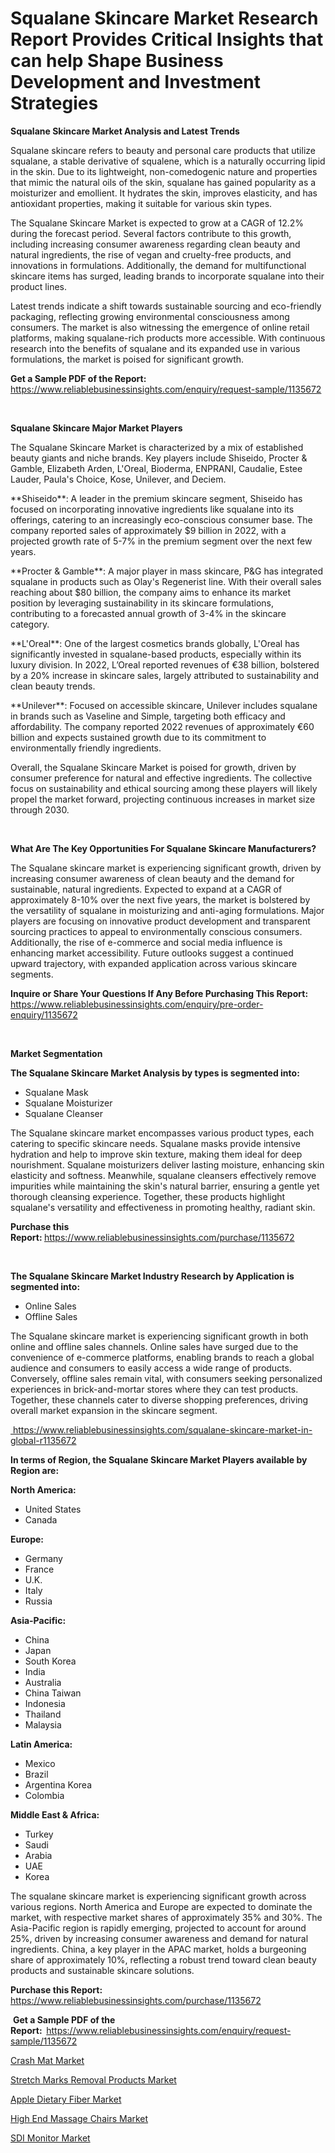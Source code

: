 <p><h1>Squalane Skincare Market Research Report Provides Critical Insights that can help Shape Business Development and Investment Strategies</h1></p><p><strong>Squalane Skincare Market Analysis and Latest Trends</strong></p>
<p><p>Squalane skincare refers to beauty and personal care products that utilize squalane, a stable derivative of squalene, which is a naturally occurring lipid in the skin. Due to its lightweight, non-comedogenic nature and properties that mimic the natural oils of the skin, squalane has gained popularity as a moisturizer and emollient. It hydrates the skin, improves elasticity, and has antioxidant properties, making it suitable for various skin types.</p><p>The Squalane Skincare Market is expected to grow at a CAGR of 12.2% during the forecast period. Several factors contribute to this growth, including increasing consumer awareness regarding clean beauty and natural ingredients, the rise of vegan and cruelty-free products, and innovations in formulations. Additionally, the demand for multifunctional skincare items has surged, leading brands to incorporate squalane into their product lines.</p><p>Latest trends indicate a shift towards sustainable sourcing and eco-friendly packaging, reflecting growing environmental consciousness among consumers. The market is also witnessing the emergence of online retail platforms, making squalane-rich products more accessible. With continuous research into the benefits of squalane and its expanded use in various formulations, the market is poised for significant growth.</p></p>
<p><strong>Get a Sample PDF of the Report:&nbsp;</strong> <a href="https://www.reliablebusinessinsights.com/enquiry/request-sample/1135672?utm_campaign=1877&utm_medium=2&utm_source=Github&utm_content=ia&utm_term=04042025&utm_id=squalane-skincare">https://www.reliablebusinessinsights.com/enquiry/request-sample/1135672</a></p>
<p>&nbsp;</p>
<p><strong>Squalane Skincare Major Market Players</strong></p>
<p><p>The Squalane Skincare Market is characterized by a mix of established beauty giants and niche brands. Key players include Shiseido, Procter & Gamble, Elizabeth Arden, L'Oreal, Bioderma, ENPRANI, Caudalie, Estee Lauder, Paula's Choice, Kose, Unilever, and Deciem. </p><p>**Shiseido**: A leader in the premium skincare segment, Shiseido has focused on incorporating innovative ingredients like squalane into its offerings, catering to an increasingly eco-conscious consumer base. The company reported sales of approximately $9 billion in 2022, with a projected growth rate of 5-7% in the premium segment over the next few years.</p><p>**Procter & Gamble**: A major player in mass skincare, P&G has integrated squalane in products such as Olay's Regenerist line. With their overall sales reaching about $80 billion, the company aims to enhance its market position by leveraging sustainability in its skincare formulations, contributing to a forecasted annual growth of 3-4% in the skincare category.</p><p>**L'Oreal**: One of the largest cosmetics brands globally, L'Oreal has significantly invested in squalane-based products, especially within its luxury division. In 2022, L’Oreal reported revenues of €38 billion, bolstered by a 20% increase in skincare sales, largely attributed to sustainability and clean beauty trends.</p><p>**Unilever**: Focused on accessible skincare, Unilever includes squalane in brands such as Vaseline and Simple, targeting both efficacy and affordability. The company reported 2022 revenues of approximately €60 billion and expects sustained growth due to its commitment to environmentally friendly ingredients.</p><p>Overall, the Squalane Skincare Market is poised for growth, driven by consumer preference for natural and effective ingredients. The collective focus on sustainability and ethical sourcing among these players will likely propel the market forward, projecting continuous increases in market size through 2030.</p></p>
<p>&nbsp;</p>
<p><strong>What Are The Key Opportunities For Squalane Skincare Manufacturers?</strong></p>
<p><p>The Squalane skincare market is experiencing significant growth, driven by increasing consumer awareness of clean beauty and the demand for sustainable, natural ingredients. Expected to expand at a CAGR of approximately 8-10% over the next five years, the market is bolstered by the versatility of squalane in moisturizing and anti-aging formulations. Major players are focusing on innovative product development and transparent sourcing practices to appeal to environmentally conscious consumers. Additionally, the rise of e-commerce and social media influence is enhancing market accessibility. Future outlooks suggest a continued upward trajectory, with expanded application across various skincare segments.</p></p>
<p><strong>Inquire or Share Your Questions If Any Before Purchasing This Report:</strong> <a href="https://www.reliablebusinessinsights.com/enquiry/pre-order-enquiry/1135672?utm_campaign=1877&utm_medium=2&utm_source=Github&utm_content=ia&utm_term=04042025&utm_id=squalane-skincare">https://www.reliablebusinessinsights.com/enquiry/pre-order-enquiry/1135672</a></p>
<p>&nbsp;</p>
<p><strong>Market Segmentation</strong></p>
<p><strong>The Squalane Skincare Market Analysis by types is segmented into:</strong></p>
<p><ul><li>Squalane Mask</li><li>Squalane Moisturizer</li><li>Squalane Cleanser</li></ul></p>
<p><p>The Squalane skincare market encompasses various product types, each catering to specific skincare needs. Squalane masks provide intensive hydration and help to improve skin texture, making them ideal for deep nourishment. Squalane moisturizers deliver lasting moisture, enhancing skin elasticity and softness. Meanwhile, squalane cleansers effectively remove impurities while maintaining the skin's natural barrier, ensuring a gentle yet thorough cleansing experience. Together, these products highlight squalane's versatility and effectiveness in promoting healthy, radiant skin.</p></p>
<p><strong>Purchase this Report:&nbsp;</strong><a href="https://www.reliablebusinessinsights.com/purchase/1135672?utm_campaign=1877&utm_medium=2&utm_source=Github&utm_content=ia&utm_term=04042025&utm_id=squalane-skincare">https://www.reliablebusinessinsights.com/purchase/1135672</a></p>
<p>&nbsp;</p>
<p><strong>The Squalane Skincare Market Industry Research by Application is segmented into:</strong></p>
<p><ul><li>Online Sales</li><li>Offline Sales</li></ul></p>
<p><p>The Squalane skincare market is experiencing significant growth in both online and offline sales channels. Online sales have surged due to the convenience of e-commerce platforms, enabling brands to reach a global audience and consumers to easily access a wide range of products. Conversely, offline sales remain vital, with consumers seeking personalized experiences in brick-and-mortar stores where they can test products. Together, these channels cater to diverse shopping preferences, driving overall market expansion in the skincare segment.</p></p>
<p><a href="https://www.reliablebusinessinsights.com/squalane-skincare-market-in-global-r1135672?utm_campaign=1877&utm_medium=2&utm_source=Github&utm_content=ia&utm_term=04042025&utm_id=squalane-skincare">&nbsp;https://www.reliablebusinessinsights.com/squalane-skincare-market-in-global-r1135672</a></p>
<p><strong>In terms of Region, the Squalane Skincare Market Players available by Region are:</strong></p>
<p>
    <p> <strong> North America: </strong>
        <ul>
            <li>United States</li>
            <li>Canada</li>
        </ul>
        </p> 
    <p> <strong> Europe: </strong>
        <ul>
            <li>Germany</li>
            <li>France</li>
            <li>U.K.</li>
            <li>Italy</li>
            <li>Russia</li>
        </ul>
        </p> 
    <p> <strong> Asia-Pacific: </strong>
        <ul>
            <li>China</li>
            <li>Japan</li>
            <li>South Korea</li>
            <li>India</li>
            <li>Australia</li>
            <li>China Taiwan</li>
            <li>Indonesia</li>
            <li>Thailand</li>
            <li>Malaysia</li>
        </ul>
        </p> 
    <p> <strong> Latin America: </strong>
        <ul>
            <li>Mexico</li>
            <li>Brazil</li>
            <li>Argentina Korea</li>
            <li>Colombia</li>
        </ul>
        </p> 
    <p> <strong> Middle East & Africa: </strong>
        <ul>
            <li>Turkey</li>
            <li>Saudi</li>
            <li>Arabia</li>
            <li>UAE</li>
            <li>Korea</li>
        </ul>
    </p>
    </p>
<p><p>The squalane skincare market is experiencing significant growth across various regions. North America and Europe are expected to dominate the market, with respective market shares of approximately 35% and 30%. The Asia-Pacific region is rapidly emerging, projected to account for around 25%, driven by increasing consumer awareness and demand for natural ingredients. China, a key player in the APAC market, holds a burgeoning share of approximately 10%, reflecting a robust trend toward clean beauty products and sustainable skincare solutions.</p></p>
<p><strong>Purchase this Report: </strong><a href="https://www.reliablebusinessinsights.com/purchase/1135672?utm_campaign=1877&utm_medium=2&utm_source=Github&utm_content=ia&utm_term=04042025&utm_id=squalane-skincare">https://www.reliablebusinessinsights.com/purchase/1135672</a></p>
<p>&nbsp;<strong>Get a Sample PDF of the Report:&nbsp;&nbsp;</strong><a href="https://www.reliablebusinessinsights.com/enquiry/request-sample/1135672?utm_campaign=1877&utm_medium=2&utm_source=Github&utm_content=ia&utm_term=04042025&utm_id=squalane-skincare">https://www.reliablebusinessinsights.com/enquiry/request-sample/1135672</a></p>
<p><strong></strong></p>
<p><p><a href="https://github.com/amagloeaad54/Market-Research-Report-List-1/blob/main/crash-mat-market.md?utm_campaign=1877&utm_medium=2&utm_source=Github&utm_content=ia&utm_term=04042025&utm_id=squalane-skincare">Crash Mat Market</a></p><p><a href="https://github.com/gassmkalay/Market-Research-Report-List-1/blob/main/stretch-marks-removal-products-market.md?utm_campaign=1877&utm_medium=2&utm_source=Github&utm_content=ia&utm_term=04042025&utm_id=squalane-skincare">Stretch Marks Removal Products Market</a></p><p><a href="https://github.com/porstgowinjq/Market-Research-Report-List-1/blob/main/apple-dietary-fiber-market.md?utm_campaign=1877&utm_medium=2&utm_source=Github&utm_content=ia&utm_term=04042025&utm_id=squalane-skincare">Apple Dietary Fiber Market</a></p><p><a href="https://github.com/blauetrelawz/Market-Research-Report-List-1/blob/main/high-end-massage-chairs-market.md?utm_campaign=1877&utm_medium=2&utm_source=Github&utm_content=ia&utm_term=04042025&utm_id=squalane-skincare">High End Massage Chairs Market</a></p><p><a href="https://github.com/swaftaenglem/Market-Research-Report-List-1/blob/main/sdi-monitor-market.md?utm_campaign=1877&utm_medium=2&utm_source=Github&utm_content=ia&utm_term=04042025&utm_id=squalane-skincare">SDI Monitor Market</a></p></p>